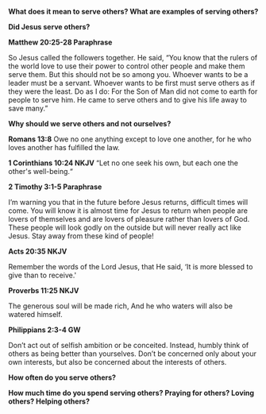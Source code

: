 
**What does it mean to serve others? What are examples of serving others?**

**Did Jesus serve others?**

**Matthew 20:25-28 Paraphrase**

So Jesus called the followers together. He said, “You know that the rulers of the world love to use their power to control other people and make them serve them. But this should not be so among you. Whoever wants to be a leader must be a servant. Whoever wants to be first must serve others as if they were the least. Do as I do: For the Son of Man did not come to earth for people to serve him. He came to serve others and to give his life away to save many.”

**Why should we serve others and not ourselves?**

**Romans‬ ‭13:8**
Owe no one anything except to love one another, for he who loves another has fulfilled the law.

**1 Corinthians 10:24 NKJV**
“Let no one seek his own, but each one the other's well-being.“

**‭‭2 Timothy‬ ‭3:1-5‬ ‭Paraphrase**

I’m warning you that in the future before Jesus returns, difficult times will come. You will know it is almost time for Jesus to return when people are lovers of themselves and are lovers of pleasure rather than lovers of God. These people will look godly on the outside but will never really act like Jesus. Stay away from these kind of people!

**‭‭Acts‬ ‭20:35‬ ‭NKJV‬‬**

Remember the words of the Lord Jesus, that He said, ‘It is more blessed to give than to receive.'

**‭‭Proverbs‬ ‭11:25‬ ‭NKJV‬‬**

The generous soul will be made rich, And he who waters will also be watered himself.

**‭‭Philippians‬ ‭2:3-4‬ ‭GW‬‬**

Don’t act out of selfish ambition or be conceited. Instead, humbly think of others as being better than yourselves. Don’t be concerned only about your own interests, but also be concerned about the interests of others.

**How often do you serve others?**

**How much time do you spend serving others? Praying for others? Loving others? Helping others?**